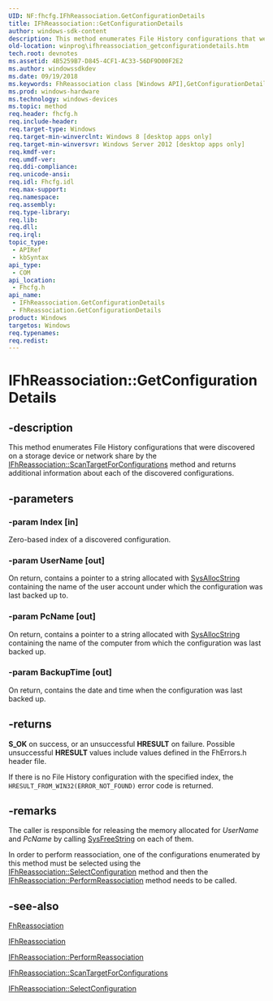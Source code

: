 ```yaml
---
UID: NF:fhcfg.IFhReassociation.GetConfigurationDetails
title: IFhReassociation::GetConfigurationDetails
author: windows-sdk-content
description: This method enumerates File History configurations that were discovered on a storage device or network share by the IFhReassociation::ScanTargetForConfigurations method and returns additional information about each of the discovered configurations.
old-location: winprog\ifhreassociation_getconfigurationdetails.htm
tech.root: devnotes
ms.assetid: 4B5259B7-D845-4CF1-AC33-56DF9D00F2E2
ms.author: windowssdkdev
ms.date: 09/19/2018
ms.keywords: FhReassociation class [Windows API],GetConfigurationDetails method, GetConfigurationDetails, GetConfigurationDetails method [Windows API], GetConfigurationDetails method [Windows API],FhReassociation class, GetConfigurationDetails method [Windows API],IFhReassociation interface, IFhReassociation interface [Windows API],GetConfigurationDetails method, IFhReassociation.GetConfigurationDetails, IFhReassociation::GetConfigurationDetails, fhcfg/IFhReassociation::GetConfigurationDetails, winprog.ifhreassociation_getconfigurationdetails
ms.prod: windows-hardware
ms.technology: windows-devices
ms.topic: method
req.header: fhcfg.h
req.include-header: 
req.target-type: Windows
req.target-min-winverclnt: Windows 8 [desktop apps only]
req.target-min-winversvr: Windows Server 2012 [desktop apps only]
req.kmdf-ver: 
req.umdf-ver: 
req.ddi-compliance: 
req.unicode-ansi: 
req.idl: Fhcfg.idl
req.max-support: 
req.namespace: 
req.assembly: 
req.type-library: 
req.lib: 
req.dll: 
req.irql: 
topic_type:
 - APIRef
 - kbSyntax
api_type:
 - COM
api_location:
 - Fhcfg.h
api_name:
 - IFhReassociation.GetConfigurationDetails
 - FhReassociation.GetConfigurationDetails
product: Windows
targetos: Windows
req.typenames: 
req.redist: 
---
```


# IFhReassociation::GetConfigurationDetails


## -description


This method enumerates File History configurations that were discovered on a storage device or network share by the <a href="https://msdn.microsoft.com/E26F5C41-50E7-4D4F-A6FF-D1B21AF28A9D">IFhReassociation::ScanTargetForConfigurations</a> method and returns additional information about each of the discovered configurations.


## -parameters




### -param Index [in]

Zero-based index of a discovered configuration.


### -param UserName [out]

On return, contains a pointer to a string allocated with <a href="https://msdn.microsoft.com/9e0437a2-9b4a-4576-88b0-5cb9d08ca29b">SysAllocString</a> containing the name of the user account under which the configuration was last backed up to.


### -param PcName [out]

On return, contains a pointer to a string allocated with <a href="https://msdn.microsoft.com/9e0437a2-9b4a-4576-88b0-5cb9d08ca29b">SysAllocString</a> containing the name of the computer from which the configuration was last backed up.


### -param BackupTime [out]

On return, contains the date and time when the configuration was last backed up.


## -returns



<b>S_OK</b> on success, or an unsuccessful <b>HRESULT</b> on failure. Possible unsuccessful <b>HRESULT</b> values include values defined in the FhErrors.h header file.

If there is no File History configuration with the specified index, the <code>HRESULT_FROM_WIN32(ERROR_NOT_FOUND)</code> error code is returned.




## -remarks



The caller is responsible for releasing the memory allocated for <i>UserName</i> and <i>PcName</i> by calling <a href="https://msdn.microsoft.com/8f230ee3-5f6e-4cb9-a910-9c90b754dcd3">SysFreeString</a> on each of them.

In order to perform reassociation, one of the configurations enumerated by this method must be selected using the <a href="https://msdn.microsoft.com/5501F87D-2998-4CB7-B9C8-9EC04F42B22D">IFhReassociation::SelectConfiguration</a> method and then the <a href="https://msdn.microsoft.com/2E80F25E-2DB6-4522-8F3C-7E6359104CCA">IFhReassociation::PerformReassociation</a> method needs to be called.




## -see-also




<a href="https://msdn.microsoft.com/BB81F8ED-4DFB-4FA5-B3ED-ACBAB32BBE3D">FhReassociation</a>



<a href="https://msdn.microsoft.com/B1CBD7DD-5B4D-4B3E-BE7D-B6497ABFB588">IFhReassociation</a>



<a href="https://msdn.microsoft.com/2E80F25E-2DB6-4522-8F3C-7E6359104CCA">IFhReassociation::PerformReassociation</a>



<a href="https://msdn.microsoft.com/E26F5C41-50E7-4D4F-A6FF-D1B21AF28A9D">IFhReassociation::ScanTargetForConfigurations</a>



<a href="https://msdn.microsoft.com/5501F87D-2998-4CB7-B9C8-9EC04F42B22D">IFhReassociation::SelectConfiguration</a>
 

 

